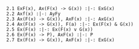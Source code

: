 

~~~{.ProofChecker .ZachFOL2019 options="fonts tabindent render" guides="fitch" points="10" late-credit="9"}
2.1 ExF(x), Ax(F(x) -> G(x)) :|-: ExG(x) 
2.2 Axf(x) :|-: AyFy
2.3 Ax(F(x) -> G(x)), AxF(x) :|-: AxG(x)
2.4 Ax(F(x) -> G(x)), F(a) :|-: Ex(F(x) & G(x))
2.5 Ex(F(x) :|-: Ex(F(x) v G(x))
2.6 Ex(F(x) -> P), AxF(x) :|-: P
2.7 Ex(F(x) -> G(x)), AxF(x) :|-: ExG(x)
~~~


